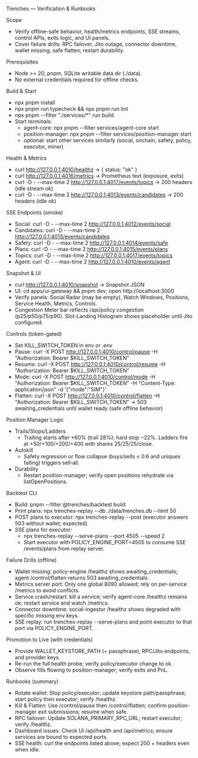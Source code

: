 Trenches — Verification & Runbooks

Scope
- Verify offline-safe behavior, health/metrics endpoints, SSE streams, control APIs, exits logic, and UI panels.
- Cover failure drills: RPC failover, Jito outage, connector downtime, wallet missing; safe flatten; restart durability.

Prerequisites
- Node >= 20, pnpm, SQLite writable data dir (./data).
- No external credentials required for offline checks.

Build & Start
- npx pnpm install
- npx pnpm run typecheck && npx pnpm run lint
- npx pnpm --filter "./services/*" run build
- Start terminals:
  - agent-core: npx pnpm --filter services/agent-core start
  - position-manager: npx pnpm --filter services/position-manager start
  - optional: start other services similarly (social, onchain, safety, policy, executor, miner)

Health & Metrics
- curl http://127.0.0.1:4010/healthz → { status: "ok" }
- curl http://127.0.0.1:4016/metrics → Prometheus text (exposure, exits)
- curl -D - --max-time 2 http://127.0.0.1:4017/events/topics → 200 headers (idle stream ok)
- curl -D - --max-time 2 http://127.0.0.1:4013/events/candidates → 200 headers (idle ok)

SSE Endpoints (smoke)
- Social:     curl -D - --max-time 2 http://127.0.0.1:4012/events/social
- Candidates: curl -D - --max-time 2 http://127.0.0.1:4013/events/candidates
- Safety:     curl -D - --max-time 2 http://127.0.0.1:4014/events/safe
- Plans:      curl -D - --max-time 2 http://127.0.0.1:4015/events/plans
- Topics:     curl -D - --max-time 2 http://127.0.0.1:4017/events/topics
- Agent:      curl -D - --max-time 2 http://127.0.0.1:4010/events/agent

Snapshot & UI
- curl http://127.0.0.1:4010/snapshot → Snapshot JSON
- UI: cd apps/ui-gateway && pnpm dev; open http://localhost:3000
- Verify panels: Social Radar (may be empty), Watch Windows, Positions, Service Health, Metrics, Controls.
- Congestion Meter bar reflects /api/policy congestion (p25/p50/p75/p90). Slot-Landing Histogram shows placeholder until Jito configured.

Controls (token-gated)
- Set KILL_SWITCH_TOKEN in env or .env
- Pause:  curl -X POST http://127.0.0.1:4010/control/pause  -H "Authorization: Bearer $KILL_SWITCH_TOKEN"
- Resume: curl -X POST http://127.0.0.1:4010/control/resume -H "Authorization: Bearer $KILL_SWITCH_TOKEN"
- Mode:   curl -X POST http://127.0.0.1:4010/control/mode   -H "Authorization: Bearer $KILL_SWITCH_TOKEN" -H "Content-Type: application/json" -d '{"mode":"SIM"}'
- Flatten: curl -X POST http://127.0.0.1:4010/control/flatten -H "Authorization: Bearer $KILL_SWITCH_TOKEN" → 503 awaiting_credentials until wallet ready (safe offline behavior)

Position Manager Logic
- Trails/Stops/Ladders
  - Trailing starts after +60% (trail 28%); hard stop −22%. Ladders fire at +50/+100/+200/+400 with shares 25/25/25/close.
- Autokill
  - Safety regression or flow collapse (buys/sells < 0.6 and uniques falling) triggers sell‑all.
- Durability
  - Restart position-manager; verify open positions rehydrate via listOpenPositions.

Backtest CLI
- Build: pnpm --filter @trenches/backtest build
- Print plans: npx trenches-replay --db ./data/trenches.db --limit 50
- POST plans to executor: npx trenches-replay --post  (executor answers 503 without wallet; expected)
- SSE plans for executor:
  - npx trenches-replay --serve-plans --port 4505 --speed 2
  - Start executor with POLICY_ENGINE_PORT=4505 to consume SSE /events/plans from replay server.

Failure Drills (offline)
- Wallet missing: policy-engine /healthz shows awaiting_credentials; agent /control/flatten returns 503 awaiting_credentials.
- Metrics server port: Only one global 8090 allowed; rely on per-service /metrics to avoid conflicts.
- Service crash/restart: kill a service; verify agent-core /healthz remains ok; restart service and watch /metrics.
- Connector downtime: social-ingestor /healthz shows degraded with specific missing env keys.
- SSE replay: run trenches-replay --serve-plans and point executor to that port via POLICY_ENGINE_PORT.

Promotion to Live (with credentials)
- Provide WALLET_KEYSTORE_PATH (+ passphrase), RPC/Jito endpoints, and provider keys.
- Re-run the full health probe; verify policy/executor change to ok.
- Observe fills flowing to position-manager; verify exits and PnL.

Runbooks (summary)
- Rotate wallet: Stop policy/executor; update keystore path/passphrase; start policy then executor; verify /healthz.
- Kill & Flatten: Use /control/pause then /control/flatten; confirm position-manager exit submissions; resume when safe.
- RPC failover: Update SOLANA_PRIMARY_RPC_URL; restart executor; verify /healthz.
- Dashboard issues: Check UI /api/health and /api/metrics; ensure services are bound to expected ports.
- SSE health: curl the endpoints listed above; expect 200 + headers even when idle.


